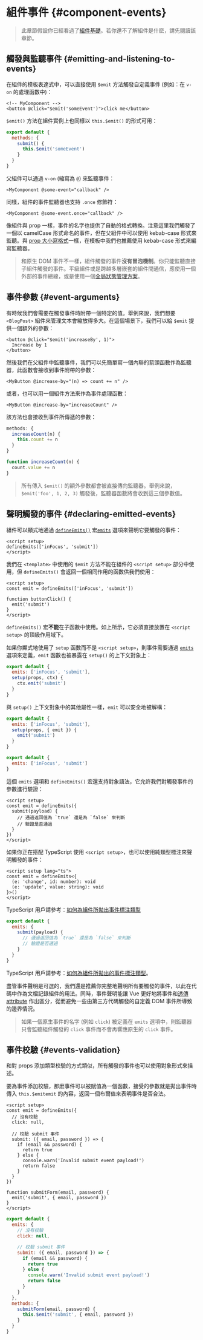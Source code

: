 # 組件事件 {#component-events}

> 此章節假設你已經看過了[組件基礎](/guide/essentials/component-basics)。若你還不了解組件是什麽，請先閱讀該章節。

## 觸發與監聽事件 {#emitting-and-listening-to-events}

在組件的模板表達式中，可以直接使用 `$emit` 方法觸發自定義事件 (例如：在 `v-on` 的處理函數中)：

```vue-html
<!-- MyComponent -->
<button @click="$emit('someEvent')">click me</button>
```

<div class="options-api" markdown="1">

`$emit()` 方法在組件實例上也同樣以 `this.$emit()` 的形式可用：

```js
export default {
  methods: {
    submit() {
      this.$emit('someEvent')
    }
  }
}
```

</div>

父組件可以通過 `v-on` (縮寫為 `@`) 來監聽事件：

```vue-html
<MyComponent @some-event="callback" />
```

同樣，組件的事件監聽器也支持 `.once` 修飾符：

```vue-html
<MyComponent @some-event.once="callback" />
```

像組件與 prop 一樣，事件的名字也提供了自動的格式轉換。注意這里我們觸發了一個以 camelCase 形式命名的事件，但在父組件中可以使用 kebab-case 形式來監聽。與 [prop 大小寫格式](/guide/components/props#prop-name-casing)一樣，在模板中我們也推薦使用 kebab-case 形式來編寫監聽器。

> 和原生 DOM 事件不一樣，組件觸發的事件**沒有冒泡機制**。你只能監聽直接子組件觸發的事件。平級組件或是跨越多層嵌套的組件間通信，應使用一個外部的事件總線，或是使用一個[全局狀態管理方案](/guide/scaling-up/state-management)。

## 事件參數 {#event-arguments}

有時候我們會需要在觸發事件時附帶一個特定的值。舉例來說，我們想要 `<BlogPost>` 組件來管理文本會縮放得多大。在這個場景下，我們可以給 `$emit` 提供一個額外的參數：

```vue-html
<button @click="$emit('increaseBy', 1)">
  Increase by 1
</button>
```

然後我們在父組件中監聽事件，我們可以先簡單寫一個內聯的箭頭函數作為監聽器，此函數會接收到事件附帶的參數：

```vue-html
<MyButton @increase-by="(n) => count += n" />
```

或者，也可以用一個組件方法來作為事件處理函數：

```vue-html
<MyButton @increase-by="increaseCount" />
```

該方法也會接收到事件所傳遞的參數：

<div class="options-api" markdown="1">

```js
methods: {
  increaseCount(n) {
    this.count += n
  }
}
```

</div>
<div class="composition-api" markdown="1">

```js
function increaseCount(n) {
  count.value += n
}
```

</div>

> 所有傳入 `$emit()` 的額外參數都會被直接傳向監聽器。舉例來說，`$emit('foo', 1, 2, 3)` 觸發後，監聽器函數將會收到這三個參數值。

## 聲明觸發的事件 {#declaring-emitted-events}

組件可以顯式地通過 <span class="composition-api" markdown="1">[`defineEmits()`](/api/sfc-script-setup#defineprops-defineemits) 宏</span><span class="options-api" markdown="1">[`emits`](/api/options-state#emits) 選項</span>來聲明它要觸發的事件：

<div class="composition-api" markdown="1">

```vue
<script setup>
defineEmits(['inFocus', 'submit'])
</script>
```

我們在 `<template>` 中使用的 `$emit` 方法不能在組件的 `<script setup>` 部分中使用，但 `defineEmits()` 會返回一個相同作用的函數供我們使用：

```vue
<script setup>
const emit = defineEmits(['inFocus', 'submit'])

function buttonClick() {
  emit('submit')
}
</script>
```

`defineEmits()` 宏**不能**在子函數中使用。如上所示，它必須直接放置在 `<script setup>` 的頂級作用域下。

如果你顯式地使用了 `setup` 函數而不是 `<script setup>`，則事件需要通過 [`emits`](/api/options-state#emits) 選項來定義，`emit` 函數也被暴露在 `setup()` 的上下文對象上：

```js
export default {
  emits: ['inFocus', 'submit'],
  setup(props, ctx) {
    ctx.emit('submit')
  }
}
```

與 `setup()` 上下文對象中的其他屬性一樣，`emit` 可以安全地被解構：

```js
export default {
  emits: ['inFocus', 'submit'],
  setup(props, { emit }) {
    emit('submit')
  }
}
```

</div>
<div class="options-api" markdown="1">

```js
export default {
  emits: ['inFocus', 'submit']
}
```

</div>

這個 `emits` 選項和 `defineEmits()` 宏還支持對象語法，它允許我們對觸發事件的參數進行驗證：

<div class="composition-api" markdown="1">

```vue
<script setup>
const emit = defineEmits({
  submit(payload) {
    // 通過返回值為 `true` 還是為 `false` 來判斷
    // 驗證是否通過
  }
})
</script>
```

如果你正在搭配 TypeScript 使用 `<script setup>`，也可以使用純類型標注來聲明觸發的事件：

```vue
<script setup lang="ts">
const emit = defineEmits<{
  (e: 'change', id: number): void
  (e: 'update', value: string): void
}>()
</script>
```

TypeScript 用戶請參考：[如何為組件所拋出事件標注類型](/guide/typescript/composition-api#typing-component-emits) <sup class="vt-badge ts" />

</div>
<div class="options-api" markdown="1">

```js
export default {
  emits: {
    submit(payload) {
      // 通過返回值為 `true` 還是為 `false` 來判斷
      // 驗證是否通過
    }
  }
}
```

TypeScript 用戶請參考：[如何為組件所拋出的事件標注類型](/guide/typescript/options-api#typing-component-emits)。<sup class="vt-badge ts" />

</div>

盡管事件聲明是可選的，我們還是推薦你完整地聲明所有要觸發的事件，以此在代碼中作為文檔記錄組件的用法。同時，事件聲明能讓 Vue 更好地將事件和[透傳 attribute](/guide/components/attrs#v-on-listener-inheritance) 作出區分，從而避免一些由第三方代碼觸發的自定義 DOM 事件所導致的邊界情況。

> 如果一個原生事件的名字 (例如 `click`) 被定義在 `emits` 選項中，則監聽器只會監聽組件觸發的 `click` 事件而不會再響應原生的 `click` 事件。

## 事件校驗 {#events-validation}

和對 props 添加類型校驗的方式類似，所有觸發的事件也可以使用對象形式來描述。

要為事件添加校驗，那麽事件可以被賦值為一個函數，接受的參數就是拋出事件時傳入 <span class="options-api" markdown="1">`this.$emit`</span><span class="composition-api" markdown="1">`emit`</span> 的內容，返回一個布爾值來表明事件是否合法。

<div class="composition-api" markdown="1">

```vue
<script setup>
const emit = defineEmits({
  // 沒有校驗
  click: null,

  // 校驗 submit 事件
  submit: ({ email, password }) => {
    if (email && password) {
      return true
    } else {
      console.warn('Invalid submit event payload!')
      return false
    }
  }
})

function submitForm(email, password) {
  emit('submit', { email, password })
}
</script>
```

</div>
<div class="options-api" markdown="1">

```js
export default {
  emits: {
    // 沒有校驗
    click: null,

    // 校驗 submit 事件
    submit: ({ email, password }) => {
      if (email && password) {
        return true
      } else {
        console.warn('Invalid submit event payload!')
        return false
      }
    }
  },
  methods: {
    submitForm(email, password) {
      this.$emit('submit', { email, password })
    }
  }
}
```

</div>

